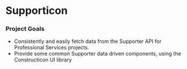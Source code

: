 # Supporticon

### Project Goals

- Consistently and easily fetch data from the Supporter API for Professional Services projects.
- Provide some common Supporter data driven components, using the Constructicon UI library
